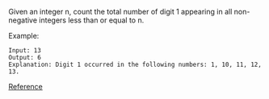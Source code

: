 Given an integer n, count the total number of digit 1 appearing in all non-negative integers less than or equal to n.

Example:
```
Input: 13
Output: 6 
Explanation: Digit 1 occurred in the following numbers: 1, 10, 11, 12, 13.
```

[Reference](https://www.cnblogs.com/grandyang/p/4629032.html)
